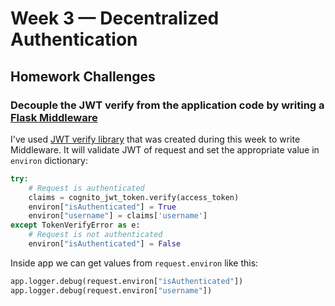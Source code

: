 # Week 3 — Decentralized Authentication

## Homework Challenges

### Decouple the JWT verify from the application code by writing a  [Flask Middleware](../backend-flask/cognito_jwt_middleware.py)
I've used [JWT verify library](../backend-flask/lib/cognito_jwt_token.py) that was created during this week to write Middleware. It will validate JWT of request and set the appropriate value in `environ` dictionary:
```.py
try:
    # Request is authenticated
    claims = cognito_jwt_token.verify(access_token)
    environ["isAuthenticated"] = True
    environ["username"] = claims['username']
except TokenVerifyError as e:
    # Request is not authenticated
    environ["isAuthenticated"] = False
```

Inside app we can get values from `request.environ` like this:
```.py
app.logger.debug(request.environ["isAuthenticated"])
app.logger.debug(request.environ["username"])
```